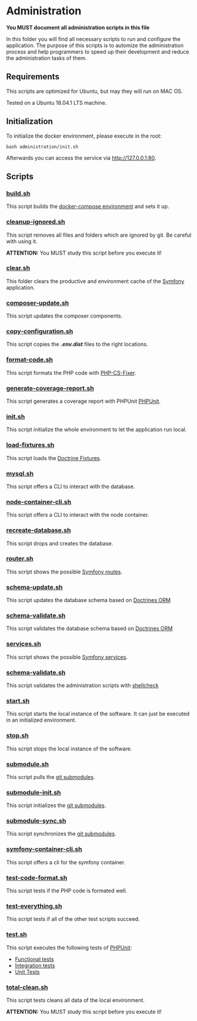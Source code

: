 # Administration

**You MUST document all administration scripts in this file**

In this folder you will find all necessary scripts to run and configure the application. The purpose of this scripts is to automize the administration process and help programmers to speed up their development and reduce the administration tasks of them.

## Requirements

This scripts are optimized for Ubuntu, but may they will run on MAC OS.

Tested on a Ubuntu 18.04.1 LTS machine.

## Initialization

To initialize the docker environment, please execute in the root:

```
bash administration/init.sh
```

Afterwards you can access the service via http://127.0.0.1:80.

## Scripts
### [build.sh](./build.sh)
This script builds the [docker-compose environment](https://docs.docker.com/compose/) and sets it up.

### [cleanup-ignored.sh](./cleanup-ignored.sh)
This script removes all files and folders which are ignored by git. Be careful with using it.

**ATTENTION:** You MUST study this script before you execute it!

### [clear.sh](./clear.sh)
This folder clears the productive and environment cache of the [Symfony](https://symfony.com/) application.

### [composer-update.sh](./composer-update.sh)
This script updates the composer components.

###  [copy-configuration.sh](./copy-configuration.sh)
This script copies the ***.env.dist*** files to the right locations.

###  [format-code.sh](./format-code.sh)
This script formats the PHP code with [PHP-CS-Fixer](https://github.com/FriendsOfPHP/PHP-CS-Fixer).

###  [generate-coverage-report.sh](./generate-coverage-report.sh.sh)
This script generates a coverage report with PHPUnit [PHPUnit](https://phpunit.de/).

### [init.sh](./init.sh)

This script initialize the whole environment to let the application run local.

### [load-fixtures.sh](./load-fixtures.sh)

This script loads the [Doctrine Fixtures](https://symfony.com/doc/master/bundles/DoctrineFixturesBundle/index.html).

### [mysql.sh](./mysql.sh)
This script offers a CLI to interact with the database.

### [node-container-cli.sh](./node-container-cli.sh)

This script offers a CLI to interact with the node container.

### [recreate-database.sh](./recreate-database.sh)

This script drops and creates the database.

### [router.sh](./router.sh)

This script shows the possible [Symfony routes](https://symfony.com/doc/current/routing.html).


### [schema-update.sh](./schema-update.sh)

This script updates the database schema based on [Doctrines ORM](https://www.doctrine-project.org/projects/doctrine-orm/en/2.6/reference/working-with-objects.html)

### [schema-validate.sh](./schema-validate.sh)

This script validates the database schema based on [Doctrines ORM](https://www.doctrine-project.org/projects/doctrine-orm/en/2.6/reference/working-with-objects.html)

### [services.sh](./services.sh)

This script shows the possible [Symfony services](https://symfony.com/doc/current/service_container.html).

### [schema-validate.sh](./schema-validate.sh)

This script validates the administration scripts with  [shellcheck](https://www.shellcheck.net/)


### [start.sh](./start.sh)

This script starts the local instance of the software. It can just be executed in an initialized environment.

### [stop.sh](./stop.sh)

This script stops the local instance of the software.

### [submodule.sh](./submodule.sh)

This script pulls the [git submodules](https://git-scm.com/book/en/v2/Git-Tools-Submodules).

### [submodule-init.sh](./submodule-init.sh)

This script initializes the [git submodules](https://git-scm.com/book/en/v2/Git-Tools-Submodules).

### [submodule-sync.sh](./submodule-sync.sh)

This script synchronizes the [git submodules](https://git-scm.com/book/en/v2/Git-Tools-Submodules).

### [symfony-container-cli.sh](./symfony-container-cli.sh)

This script offers a cli for the symfony container.

### [test-code-format.sh](./test-code-format.sh)

This script tests if the PHP code is formated well.

### [test-everything.sh](./test-everything.sh)

This script tests if all of the other test scripts succeed.

### [test.sh](./test.sh)

This script executes the following tests of [PHPUnit](https://phpunit.de/):

- [Functional tests](https://en.wikipedia.org/wiki/Functional_testing)
- [Integration tests](https://de.wikipedia.org/wiki/Integrationstest)
- [Unit Tests](https://en.wikipedia.org/wiki/Unit_testing)

### [total-clean.sh](./total-clean.sh)

This script tests cleans all data of the local environment.

**ATTENTION:** You MUST study this script before you execute it!
